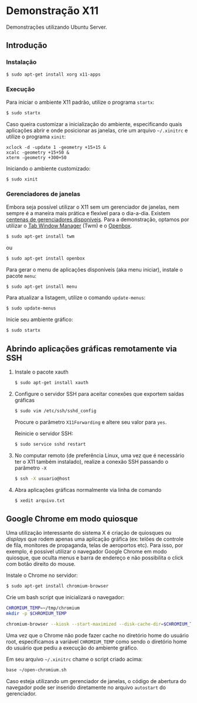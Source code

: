 # Demonstração X11

Demonstrações utilizando Ubuntu Server.

## Introdução

### Instalação

```sh
$ sudo apt-get install xorg x11-apps
```

### Execução

Para iniciar o ambiente X11 padrão, utilize o programa `startx`:

```sh
$ sudo startx
```

Caso queira customizar a inicialização do ambiente, especificando quais aplicações abrir e onde posicionar as janelas, crie um arquivo `~/.xinitrc` e utilize o programa `xinit`:

```
xclock -d -update 1 -geometry +15+15 &
xcalc -geometry +15+50 &
xterm -geometry +300+50
```

Iniciando o ambiente customizado:

```sh
$ sudo xinit
```

### Gerenciadores de janelas

Embora seja possível utilizar o X11 sem um gerenciador de janelas, nem sempre é a maneira mais prática e flexível para o dia-a-dia. Existem [centenas de gerenciadores disponíveis](https://en.wikibooks.org/wiki/Guide_to_X11/Window_Managers). Para a demonstração, optamos por utilizar o [Tab Window Manager](https://wiki.archlinux.org/index.php/twm) (Twm) e o [Openbox](http://openbox.org/wiki/Main_Page).

```sh
$ sudo apt-get install twm
```

ou

```sh
$ sudo apt-get install openbox
```

Para gerar o menu de aplicações disponíveis (aka menu iniciar), instale o pacote `menu`:

```sh
$ sudo apt-get install menu
```

Para atualizar a listagem, utilize o comando `update-menus`:

```sh
$ sudo update-menus
```

Inicie seu ambiente gráfico:

```sh
$ sudo startx
```

## Abrindo aplicações gráficas remotamente via SSH


1. Instale o pacote xauth

    ```sh
    $ sudo apt-get install xauth
    ```

2. Configure o servidor SSH para aceitar conexões que exportem saídas gráficas

    ```sh
    $ sudo vim /etc/ssh/sshd_config
    ```

    Procure o parâmetro `X11Forwarding` e altere seu valor para `yes`.

    Reinicie o servidor SSH:

    ```sh
    $ sudo service sshd restart
    ```

3. No computar remoto (de preferência Linux, uma vez que é necessário ter o X11 também instalado), realize a conexão SSH passando o parâmetro `-X`

    ```sh
    $ ssh -X usuario@host
    ```

4. Abra aplicações gráficas normalmente via linha de comando

    ```sh
    $ xedit arquivo.txt
    ```
## Google Chrome em modo quiosque

Uma utilização interessante do sistema X é criação de quiosques ou *displays* que rodem apenas uma aplicação gráfica (ex: telões de controle de fila, monitores de propaganda, telas de aeroportos etc). Para isso, por exemplo, é possível utilizar o navegador Google Chrome em modo quiosque, que oculta menus e barra de endereço e não possibilita o click com botão direito do mouse.

Instale o Chrome no servidor:

```sh
$ sudo apt-get install chromium-browser
```

Crie um bash script que inicializará o navegador:

```sh
CHROMIUM_TEMP=~/tmp/chromium
mkdir -p $CHROMIUM_TEMP

chromium-browser --kiosk --start-maximized --disk-cache-dir=$CHROMIUM_TEMP/cache/ --user-data-dir=$CHROMIUM_TEMP/user_data/ http://www.each.usp.br &
```

Uma vez que o Chrome não pode fazer cache no diretório home do usuário root, especificamos a variável `CHROMIUM_TEMP` como sendo o diretório home do usuário que pediu a execução do ambiente gráfico.


Em seu arquivo `~/.xinitrc` chame o script criado acima:

```sh
base ~/open-chromium.sh
```

Caso esteja utilizando um gerenciador de janelas, o código de abertura do navegador pode ser inserido diretamente no arquivo `autostart` do gerenciador.
